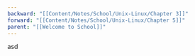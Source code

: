 ```yaml
---
backward: "[[Content/Notes/School/Unix-Linux/Chapter 3]]"
forward: "[[Content/Notes/School/Unix-Linux/Chapter 5]]"
parent: "[[Welcome to School]]"
---
```

asd